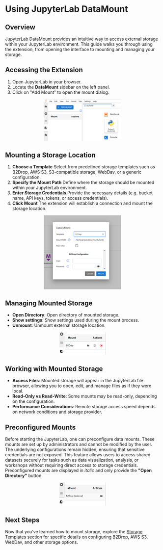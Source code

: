 # Using JupyterLab DataMount

## Overview

JupyterLab DataMount provides an intuitive way to access external storage within your JupyterLab environment. This guide walks you through using the extension, from opening the interface to mounting and managing your storage.

## Accessing the Extension

1. Open JupyterLab in your browser.
2. Locate the **DataMount** sidebar on the left panel.
3. Click on "Add Mount" to open the mount dialog.

<div style="text-align: center;">
  <img src="/images/sidebar.png" alt="Sidebar" style="width: 50%;">
</div>

## Mounting a Storage Location

1. **Choose a Template**
   Select from predefined storage templates such as B2Drop, AWS S3, S3-compatible storage, WebDav, or a generic configuration.
2. **Specify the Mount Path**
   Define where the storage should be mounted within your JupyterLab environment.
3. **Enter Storage Credentials**
   Provide the necessary details (e.g. bucket name, API keys, tokens, or access credentials).
4. **Click Mount**
   The extension will establish a connection and mount the storage location.

<div style="text-align: center;">
  <img src="/images/dialog.png" alt="Dialog" style="width: 50%;">
</div>

## Managing Mounted Storage

- **Open Directory**: Open directory of mounted storage.
- **Show settings**: Show settings used during the mount process.
- **Unmount**: Unmount external storage location.

<div style="text-align: center;">
  <img src="/images/mountlist.png" alt="Mountlist" style="width: 30%;">
</div>

## Working with Mounted Storage

- **Access Files**: Mounted storage will appear in the JupyterLab file browser, allowing you to open, edit, and manage files as if they were local.
- **Read-Only vs Read-Write**: Some mounts may be read-only, depending on the configuration.
- **Performance Considerations**: Remote storage access speed depends on network conditions and storage provider.

## Preconfigured Mounts

Before starting the JupyterLab, one can preconfigure data mounts.
These mounts are set up by administrators and cannot be modified by the user. The underlying configurations remain hidden, ensuring that sensitive credentials are not exposed. This feature allows users to access shared datasets securely for tasks such as data visualization, analysis, or workshops without requiring direct access to storage credentials.
Preconfigured mounts are displayed in _italic_ and only provide the **"Open Directory"** button.

<div style="text-align: center;">
  <img src="/images/mountlist_ext.png" alt="Mountlist" style="width: 30%;">
</div>

## Next Steps

Now that you’ve learned how to mount storage, explore the [Storage Templates](#) section for specific details on configuring B2Drop, AWS S3, WebDav, and other storage options.
